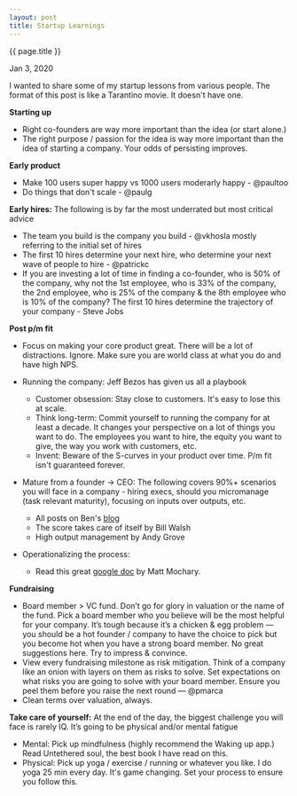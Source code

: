 ```yaml
---
layout: post
title: Startup Learnings 
---
```


{{ page.title }}

Jan 3, 2020

I wanted to share some of my startup lessons from various people. The format of this post is like a Tarantino movie. It doesn't have one. 

**Starting up**   
- Right co-founders are way more important than the idea (or start alone.) 
- The right purpose / passion for the idea is way more important than the idea of starting a company. Your odds of persisting improves. 

**Early product**
- Make 100 users super happy vs 1000 users moderarly happy - @paultoo
- Do things that don't scale - @paulg

**Early hires:** The following is by far the most underrated but most critical advice
- The team you build is the company you build - @vkhosla mostly referring to the initial set of hires
- The first 10 hires determine your next hire, who determine your next wave of people to hire - @patrickc
- If you are investing a lot of time in finding a co-founder, who is 50% of the company, why not the 1st employee, who is 33% of the company, the 2nd employee, who is 25% of the company & the 8th employee who is 10% of the company? The first 10 hires determine the trajectory of your company - Steve Jobs 

**Post p/m fit**
- Focus on making your core product great. There will be a lot of distractions. Ignore. Make sure you are world class at what you do and have high NPS. 
- Running the company: Jeff Bezos has given us all a playbook
	- Customer obsession: Stay close to customers. It's easy to lose this at scale. 
	- Think long-term: Commit yourself to running the company for at least a decade. It changes your perspective on a lot of things you want to do. The employees you want to hire, the equity you want to give, the way you work with customers, etc. 
	- Invent: Beware of the S-curves in your product over time. P/m fit isn't guaranteed forever. 
- Mature from a founder -> CEO: The following covers 90%+ scenarios you will face in a company - hiring execs, should you micromanage (task relevant maturity), focusing on inputs over outputs, etc. 
	- All posts on Ben's [blog](https://a16z.com/author/ben-horowitz/)
	- The score takes care of itself by Bill Walsh
	- High output management by Andy Grove
	 
- Operationalizing the process: 
	- Read this great [google doc](https://docs.google.com/document/d/1ZJZbv4J6FZ8Dnb0JuMhJxTnwl-dwqx5xl0s65DE3wO8/edit#) by Matt Mochary. 

**Fundraising**
- Board member > VC fund. Don’t go for glory in valuation or the name of the fund. Pick a board member who you believe will be the most helpful for your company. It’s tough because it’s a chicken & egg problem — you should be a hot founder / company to have the choice to pick but you become hot when you have a strong board member. No great suggestions here. Try to impress & convince. 
- View every fundraising milestone as risk mitigation. Think of a company like an onion with layers on them as risks to solve. Set expectations on what risks you are going to solve with your board member. Ensure you peel them before you raise the next round — @pmarca 
- Clean terms over valuation, always.

**Take care of yourself:** At the end of the day, the biggest challenge you will face is rarely IQ. It’s going to be physical and/or mental fatigue
- Mental: Pick up mindfulness (highly recommend the Waking up app.) Read Untethered soul, the best book I have read on this. 
- Physical: Pick up yoga / exercise / running or whatever you like. I do yoga 25 min every day. It's game changing. Set your process to ensure you follow this. 

